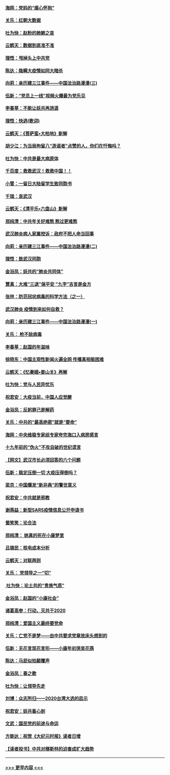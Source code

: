 #### [海网：党妈的“瘟心怀抱”](../pages/nsc993/n11840740.md?t=02040533) 
#### [关乐：红朝大数据](../pages/nsc993/n11840675.md?t=02040533) 
#### [吐为快：赵粉的肺腑之哀](../pages/nsc993/n11840618.md?t=02040533) 
#### [云鹤天：数据到底准不准](../pages/nsc993/n11840325.md?t=02040533) 
#### [理悟：甩掉头上中共党](../pages/nsc993/n11838826.md?t=02040533) 
#### [陈达：隐瞒大疫情如同大暗杀](../pages/nsc993/n11838771.md?t=02040533) 
#### [向莉：亲历建三江事件——中国法治路漫漫(三)](../pages/nsc993/n11831825.md?t=02040533) 
#### [伍新：“党员上一线”视频火爆最为党乐见](../pages/nsc993/n11838200.md?t=02040533) 
#### [李春草：不能让妖共再逍遥](../pages/nsc993/n11838102.md?t=02040533) 
#### [理悟：快逃(歌词)](../pages/nsc993/n11838083.md?t=02040533) 
#### [云鹤天：《菩萨蛮▪大柏地》新解](../pages/nsc993/n11838059.md?t=02040533) 
#### [胡少江：为当局拘留八“造谣者”点赞的人，你们在忏悔吗？](../pages/nsc993/n11836801.md?t=02040533) 
#### [吐为快：中共是最大病原体](../pages/nsc993/n11836748.md?t=02040533) 
#### [千百度：救救武汉！救救中国！！](../pages/nsc993/n11836145.md?t=02040533) 
#### [小雪：一留日大陆留学生致同胞书](../pages/nsc993/n11834624.md?t=02040533) 
#### [千瑞：哀武汉](../pages/nsc993/n11833647.md?t=02040533) 
#### [云鹤天：《清平乐▪六盘山》新解](../pages/nsc993/n11833611.md?t=02040533) 
#### [郑纯清：中共年关好难熬 熬过更难熬](../pages/nsc993/n11833489.md?t=02040533) 
#### [武汉肺炎病人家属控诉：政府不把人命当回事](../pages/nsc993/n11833205.md?t=02040533) 
#### [向莉：亲历建三江事件——中国法治路漫漫(二)](../pages/nsc993/n11829102.md?t=02040533) 
#### [理悟：致武汉同胞](../pages/nsc993/n11831522.md?t=02040533) 
#### [金浴凤：妖共的“肺炎共同体”](../pages/nsc993/n11829448.md?t=02040533) 
#### [慧真：大难“三退”保平安 “九字”吉言是金方](../pages/nsc993/n11829501.md?t=02040533) 
#### [张林：防范冠状病毒的科学方法（之一）](../pages/nsc993/n11828618.md?t=02040533) 
#### [武汉肺炎 疫情到来如何自救？](../pages/nsc993/n11827632.md?t=02040533) 
#### [向莉：亲历建三江事件——中国法治路漫漫(一)](../pages/nsc993/n11827190.md?t=02040533) 
#### [关乐： 枪不敌病毒](../pages/nsc993/n11826746.md?t=02040533) 
#### [李春草：赵国的年滋味](../pages/nsc993/n11826321.md?t=02040533) 
#### [徐晓东：中国主观性新闻火遍全网 传播真相极困难](../pages/nsc993/n11826508.md?t=02040533) 
#### [云鹤天：《忆秦娥▪娄山关》再解](../pages/nsc993/n11824682.md?t=02040533) 
#### [吐为快：党与人民异忧乐](../pages/nsc993/n11824660.md?t=02040533) 
#### [祝君安：大疫当前，中国人应觉醒](../pages/nsc993/n11821946.md?t=02040533) 
#### [金浴凤：反躬罪己是解药](../pages/nsc993/n11820280.md?t=02040533) 
#### [关乐：中共的“最高绝密”就是“要命”](../pages/nsc993/n11816946.md?t=02040533) 
#### [海网：中央维稳专家组专家夸完海口入病房感言](../pages/nsc993/n11815138.md?t=02040533) 
#### [十九年前的“伪火”不攻自破的世纪谎言](../pages/nsc993/n11813238.md?t=02040533) 
#### [【网文】武汉市长必须回答的六个问题](../pages/nsc993/n11813848.md?t=02040533) 
#### [伍新：稳定压倒一切 大疫压得倒吗？](../pages/nsc993/n11812634.md?t=02040533) 
#### [梁京：中国爆发“新非典”的警世意义](../pages/nsc993/n11812554.md?t=02040533) 
#### [祝君安：中共就是邪教](../pages/nsc993/n11812431.md?t=02040533) 
#### [谢燕益：新型SARS疫情信息公开申请书](../pages/nsc993/n11808840.md?t=02040533) 
#### [蜀笑笑：论合法](../pages/nsc993/n11808064.md?t=02040533) 
#### [郑纯清： 她真的死在小康梦里](../pages/nsc993/n11806623.md?t=02040533) 
#### [吕锡民：核电成本分析](../pages/nsc993/n11806284.md?t=02040533) 
#### [云鹤天：对联两则](../pages/nsc993/n11805957.md?t=02040533) 
#### [关乐： 党领导之一“切”](../pages/nsc993/n11804505.md?t=02040533) 
#### [ 吐为快：论土共的“贵族气质”](../pages/nsc993/n11804490.md?t=02040533) 
#### [金浴凤：赵国的“小康社会”](../pages/nsc993/n11804452.md?t=02040533) 
#### [诸葛高参：行动，灭共于2020](../pages/nsc993/n11804120.md?t=02040533) 
#### [郑纯清：爱国主义最终要党命](../pages/nsc993/n11802197.md?t=02040533) 
#### [关乐：亡党不是梦——由中共要求党章放床头想到的](../pages/nsc993/n11802156.md?t=02040533) 
#### [伍新：无花言现花言形——小康年初哭吴花燕](../pages/nsc993/n11800044.md?t=02040533) 
#### [陈达：马屁似拍颠覆声](../pages/nsc993/n11800010.md?t=02040533) 
#### [金浴凤：春之歌](../pages/nsc993/n11797687.md?t=02040533) 
#### [吐为快：让领导先走](../pages/nsc993/n11797512.md?t=02040533) 
#### [刘博：众志所归——2020台湾大选的启示](../pages/nsc993/n11796878.md?t=02040533) 
#### [祝君安：妖共畜心剖](../pages/nsc993/n11794273.md?t=02040533) 
#### [文武：国民党的前途与命运](../pages/nsc993/n11794198.md?t=02040533) 
#### [方能达：祝贺《大纪元时报》读者日增](../pages/nsc993/n11793807.md?t=02040533) 
#### [【读者投书】中共对穆斯林的迫害成扩大趋势](../pages/nsc993/n11791371.md?t=02040533) 

----
#### [ >>> 更早内容 <<< ](../indexes/nsc993-earlier.md)
